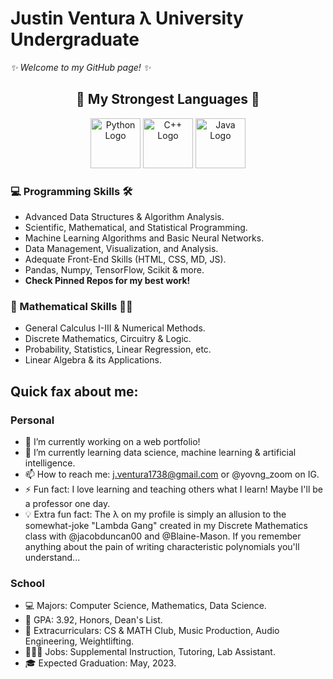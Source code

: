 # Justin Ventura λ University Undergraduate

*✨ Welcome to my GitHub page! ✨*

<h2 align="center"> 💪 My Strongest Languages 💪</h3>

<p align="center">
  <img src="https://camo.githubusercontent.com/188581baa4eb9016e00bf07260f1fe6f12222b0a/68747470733a2f2f64657669636f6e732e6769746875622e696f2f64657669636f6e2f64657669636f6e2e6769742f69636f6e732f707974686f6e2f707974686f6e2d6f726967696e616c2e737667" alt="Python Logo" width="80" height="80"> <img src="https://camo.githubusercontent.com/b523c27bbf0caeb3820f3612030b75503cfce9af/68747470733a2f2f64657669636f6e732e6769746875622e696f2f64657669636f6e2f64657669636f6e2e6769742f69636f6e732f63706c7573706c75732f63706c7573706c75732d6f726967696e616c2e737667" alt="C++ Logo" width="80" height="80"> <img src="https://camo.githubusercontent.com/2371fc4408ce813db5e1b6e153e3bb4f211702a6/68747470733a2f2f64657669636f6e732e6769746875622e696f2f64657669636f6e2f64657669636f6e2e6769742f69636f6e732f6a6176612f6a6176612d6f726967696e616c2d776f72646d61726b2e737667" alt="Java Logo" width="80" height="80">
</p>

### 💻 Programming Skills 🛠

- Advanced Data Structures & Algorithm Analysis.
- Scientific, Mathematical, and Statistical Programming.
- Machine Learning Algorithms and Basic Neural Networks.
- Data Management, Visualization, and Analysis.
- Adequate Front-End Skills (HTML, CSS, MD, JS).
- Pandas, Numpy, TensorFlow, Scikit & more.
- **Check Pinned Repos for my best work!**

### 🧠 Mathematical Skills ✍🏼

- General Calculus I-III & Numerical Methods.
- Discrete Mathematics, Circuitry & Logic.
- Probability, Statistics, Linear Regression, etc.
- Linear Algebra & its Applications.

## Quick fax about me:

### Personal

- 🔭 I’m currently working on a web portfolio!
- 🌱 I’m currently learning data science, machine learning & artificial intelligence.
- 📫 How to reach me: j.ventura1738@gmail.com or @yovng_zoom on IG.
- ⚡ Fun fact: I love learning and teaching others what I learn!  Maybe I'll be a professor one day.
- 💡 Extra fun fact: The λ on my profile is simply an allusion to the somewhat-joke "Lambda Gang" created in my Discrete Mathematics class with @jacobduncan00 and @Blaine-Mason.  If you remember anything about the pain of writing characteristic polynomials you'll understand...

### School

- 💻 Majors: Computer Science, Mathematics, Data Science.
- 🧠 GPA: 3.92, Honors, Dean's List.
- 🤩 Extracurriculars: CS & MATH Club, Music Production, Audio Engineering, Weightlifting.
- 👨🏻‍💻 Jobs: Supplemental Instruction, Tutoring, Lab Assistant.
- 🎓 Expected Graduation: May, 2023.
